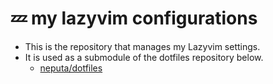 # 💤 my lazyvim configurations

- This is the repository that manages my Lazyvim settings.
- It is used as a submodule of the dotfiles repository below.
  - [neputa/dotfiles](https://github.com/neputa/dotfiles)
